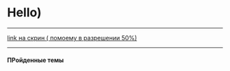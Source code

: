 # Hello)

___


[link на скрин ( помоему в разрешении 50%)](https://ibb.co/HDRVWvw)


___

#### ПРойденные темы

